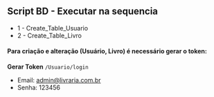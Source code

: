 ## Script BD - Executar na sequencia

* 1 - Create_Table_Usuario
* 2 - Create_Table_Livro

#### Para criação e alteração (Usuário, Livro) é necessário  gerar o token:

**Gerar Token** 
`/Usuario/login`
    
 * Email: admin@livraria.com.br
 * Senha: 123456
 
 